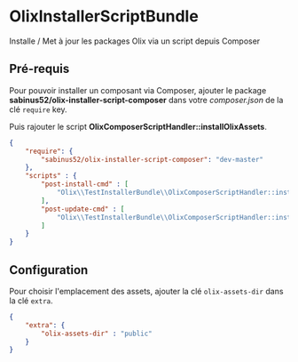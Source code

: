 OlixInstallerScriptBundle
=========================

Installe / Met à jour les packages Olix via un script depuis Composer

Pré-requis
----------

Pour pouvoir installer un composant via Composer, ajouter le package 
**sabinus52/olix-installer-script-composer** dans votre *composer.json*
de la clé `require` key.

Puis rajouter le script **OlixComposerScriptHandler::installOlixAssets**.

``` json
{
    "require": {
        "sabinus52/olix-installer-script-composer": "dev-master"
    },
    "scripts" : {
        "post-install-cmd" : [
            "Olix\\TestInstallerBundle\\OlixComposerScriptHandler::installOlixAssets"
        ],
        "post-update-cmd" : [
            "Olix\\TestInstallerBundle\\OlixComposerScriptHandler::installOlixAssets"
        ]
    }
}
```

Configuration
-------------

Pour choisir l'emplacement des assets, ajouter la clé `olix-assets-dir` dans la clé `extra`.

``` json
{
    "extra": {
        "olix-assets-dir" : "public"
    }
}
```
